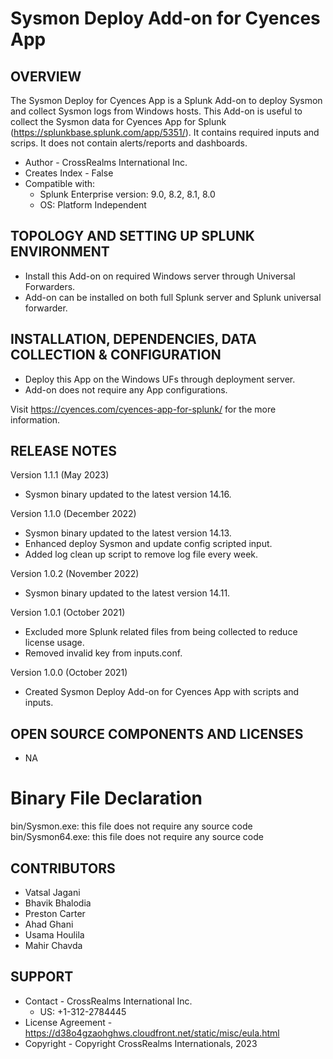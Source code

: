 # Sysmon Deploy Add-on for Cyences App


OVERVIEW
--------
The Sysmon Deploy for Cyences App is a Splunk Add-on to deploy Sysmon and collect Sysmon logs from Windows hosts. This Add-on is useful to collect the Sysmon data for Cyences App for Splunk (https://splunkbase.splunk.com/app/5351/). It contains required inputs and scrips. It does not contain alerts/reports and dashboards.


* Author - CrossRealms International Inc.
* Creates Index - False
* Compatible with:
   * Splunk Enterprise version: 9.0, 8.2, 8.1, 8.0
   * OS: Platform Independent



TOPOLOGY AND SETTING UP SPLUNK ENVIRONMENT
------------------------------------------
* Install this Add-on on required Windows server through Universal Forwarders.
* Add-on can be installed on both full Splunk server and Splunk universal forwarder.


INSTALLATION, DEPENDENCIES, DATA COLLECTION & CONFIGURATION
------------------------------------------------------------
* Deploy this App on the Windows UFs through deployment server.
* Add-on does not require any App configurations.

Visit https://cyences.com/cyences-app-for-splunk/ for the more information.


RELEASE NOTES
-------------
Version 1.1.1 (May 2023)
* Sysmon binary updated to the latest version 14.16.


Version 1.1.0 (December 2022)
* Sysmon binary updated to the latest version 14.13.
* Enhanced deploy Sysmon and update config scripted input.
* Added log clean up script to remove log file every week.


Version 1.0.2 (November 2022)
* Sysmon binary updated to the latest version 14.11.


Version 1.0.1 (October 2021)
* Excluded more Splunk related files from being collected to reduce license usage.
* Removed invalid key from inputs.conf.


Version 1.0.0 (October 2021)
* Created Sysmon Deploy Add-on for Cyences App with scripts and inputs.


OPEN SOURCE COMPONENTS AND LICENSES
------------------------------
* NA


# Binary File Declaration
bin/Sysmon.exe: this file does not require any source code
bin/Sysmon64.exe: this file does not require any source code



CONTRIBUTORS
------------
* Vatsal Jagani
* Bhavik Bhalodia
* Preston Carter
* Ahad Ghani
* Usama Houlila
* Mahir Chavda


SUPPORT
-------
* Contact - CrossRealms International Inc.
  * US: +1-312-2784445
* License Agreement - https://d38o4gzaohghws.cloudfront.net/static/misc/eula.html
* Copyright - Copyright CrossRealms Internationals, 2023
